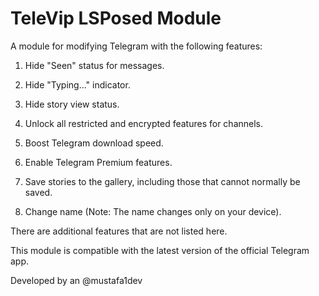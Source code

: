 # TeleVip LSPosed Module
A module for modifying Telegram with the following features:

1. Hide "Seen" status for messages.


2. Hide "Typing..." indicator.


3. Hide story view status.


4. Unlock all restricted and encrypted features for channels.


5. Boost Telegram download speed.


6. Enable Telegram Premium features.


7. Save stories to the gallery, including those that cannot normally be saved.


8. Change name (Note: The name changes only on your device).


There are additional features that are not listed here.

This module is compatible with the latest version of the official Telegram app.

Developed by an @mustafa1dev
